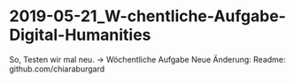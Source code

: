 # 2019-05-21_W-chentliche-Aufgabe-Digital-Humanities
So, Testen wir mal neu.
-> Wöchentliche Aufgabe
Neue Änderung: Readme: github.com/chiaraburgard
